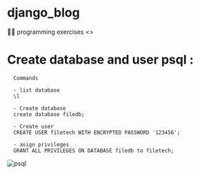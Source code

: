 # django_blog
👩‍💻 programming exercises &lt;\>


# Create database and user  psql :

      Commands

      - list database
      \l

      - Create database 
      create database filedb;

      - Create user
      CREATE USER filetech WITH ENCRYPTED PASSWORD '123456';

      - asign privileges 
      GRANT ALL PRIVILEGES ON DATABASE filedb to filetech;
![psql](https://github.com/WissalManseri/django_blog/assets/135167709/108b2e48-afe6-473a-b1d4-255a846bece4)

